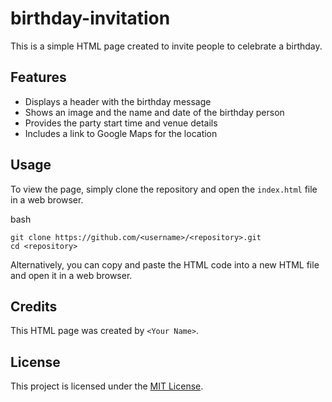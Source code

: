 # birthday-invitation

This is a simple  HTML page  created to invite people to celebrate a birthday.

## Features

-   Displays a header with the  birthday message
-   Shows an image and the name and date of the birthday person
-   Provides the party start time and venue details
-   Includes a link to  Google Maps  for the location

## Usage

To view the page, simply clone the repository and open the  `index.html`  file in a  web browser.

bash
```
git clone https://github.com/<username>/<repository>.git
cd <repository>

```

Alternatively, you can copy and paste the HTML code into a new  HTML file  and open it in a web browser.

## Credits

This HTML page was created by  `<Your Name>`.

## License

This project is licensed under the [MIT License](https://opensource.org/licenses/MIT).
